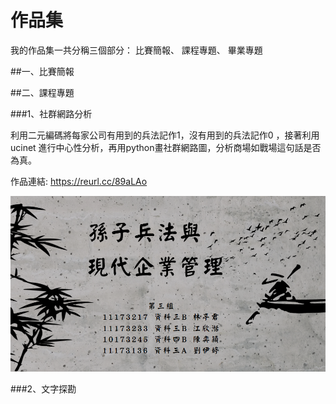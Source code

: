 # 作品集
我的作品集一共分稱三個部分：&nbsp;比賽簡報、&nbsp;課程專題、&nbsp;畢業專題

##一、比賽簡報

##二、課程專題

###1、社群網路分析

利用二元編碼將每家公司有用到的兵法記作1，沒有用到的兵法記作0 ，接著利用ucinet 進行中心性分析，再用python畫社群網路圖，分析商場如戰場這句話是否為真。

作品連結:
https://reurl.cc/89aLAo

[![社群網路分析](社群網路.png)](孫子兵法與現代企業管理1.pdf)

###2、文字探勘


